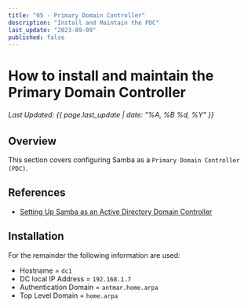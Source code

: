 ```yaml
---
title: "05 - Primary Domain Controller"
description: "Install and Maintain the PDC"
last_update: "2023-09-09"
published: false
---
```

# How to install and maintain the Primary Domain Controller
###### Last Updated: {{ page.last_update | date: "%A, %B %d, %Y" }}

## Overview
This section covers configuring Samba as a `Primary Domain Controller (PDC)`.

## References
- [Setting Up Samba as an Active Directory Domain Controller](https://wiki.samba.org/index.php/Setting_up_Samba_as_an_Active_Directory_Domain_Controller)

## Installation

For the remainder the following information are used:

- Hostname = `dc1`
- DC local IP Address = `192.168.1.7`
- Authentication Domain = `antmar.home.arpa`
- Top Level Domain = `home.arpa`




